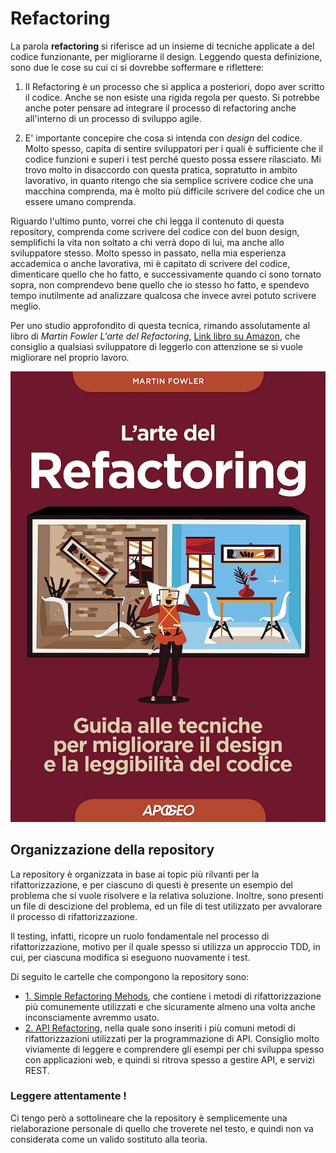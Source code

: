 # Refactoring
La parola __refactoring__ si riferisce ad un insieme di tecniche applicate a del codice funzionante, per migliorarne il design. Leggendo questa definizione, sono due le cose su cui ci si dovrebbe soffermare e riflettere:

1. Il Refactoring è un processo che si applica a posteriori, dopo aver scritto il codice. Anche se non esiste una rigida regola per questo. Si potrebbe anche poter pensare ad integrare il processo di refactoring anche all'interno di un processo di sviluppo agile.

2. E' importante concepire che cosa si intenda con _design_ del codice. Molto spesso, capita di sentire sviluppatori per i quali è sufficiente che il codice funzioni e superi i test perché questo possa essere rilasciato. Mi trovo molto in disaccordo con questa pratica, sopratutto in ambito lavorativo, in quanto ritengo che sia semplice scrivere codice che una macchina comprenda, ma è molto più difficile scrivere del codice che un essere umano comprenda.

Riguardo l'ultimo punto, vorrei che chi legga il contenuto di questa repository, comprenda come scrivere del codice con del buon design, semplifichi la vita non soltato a chi verrà dopo di lui, ma anche allo sviluppatore stesso. Molto spesso in passato, nella mia esperienza accademica o anche lavorativa, mi è capitato di scrivere del codice, dimenticare quello che ho fatto, e successivamente quando ci sono tornato sopra, non comprendevo bene quello che io stesso ho fatto, e spendevo tempo inutilmente ad analizzare qualcosa che invece avrei potuto scrivere meglio.

Per uno studio approfondito di questa tecnica, rimando assolutamente al libro di _Martin Fowler_ _L'arte del Refactoring_, [Link libro su Amazon](https://www.amazon.it/refactoring-tecniche-migliorare-design-leggibilità/dp/8850334834/ref=sr_1_1?adgrpid=71417006597&hvadid=353839857768&hvdev=c&hvlocphy=1008080&hvnetw=g&hvqmt=e&hvrand=15678786049251969389&hvtargid=kwd-783002449852&hydadcr=29063_1716363&keywords=l+arte+del+refactoring&qid=1688812449&sr=8-1), che consiglio a qualsiasi sviluppatore di leggerlo con attenzione se si vuole migliorare nel proprio lavoro.

![Copertina del libro usato per la repository](Copertina.jpeg)

## Organizzazione della repository
La repository è organizzata in base ai topic più rilvanti per la rifattorizzazione, e per ciascuno di questi è presente un esempio del problema che si vuole risolvere e la relativa soluzione. Inoltre, sono presenti un file di descizione del problema, ed un file di test utilizzato per avvalorare il processo di rifattorizzazione. 

Il testing, infatti, ricopre un ruolo fondamentale nel processo di rifattorizzazione, motivo per il quale spesso si utilizza un approccio TDD, in cui, per ciascuna modifica si eseguono nuovamente i test.

Di seguito le cartelle che compongono la repository sono:

* [1. Simple Refactoring Mehods](/1.%20Simple%20Refactoring%20Methods/), che contiene i metodi di rifattorizzazione più comunemente utilizzati e che sicuramente almeno una volta anche inconsciamente avremmo usato. 
* [2. API Refactoring](2.%20API%20Refactoring/), nella quale sono inseriti i più comuni metodi di rifattorizzazioni utilizzati per la programmazione di API. Consiglio molto viviamente di leggere e comprendere gli esempi per chi sviluppa spesso con applicazioni web, e quindi si ritrova spesso a gestire API, e servizi REST.

### Leggere attentamente !
Ci tengo però a sottolineare che la repository è semplicemente una rielaborazione personale di quello che troverete nel testo, e quindi non va considerata come un valido sostituto alla teoria.